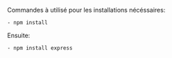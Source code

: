 Commandes à utilisé pour les installations nécéssaires:

    - npm install

Ensuite:

    - npm install express
